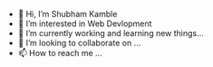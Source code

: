 - 👋 Hi, I’m Shubham Kamble
- 👀 I’m interested in Web Devlopment
- 🌱 I’m currently working and learning new things...
- 💞️ I’m looking to collaborate on ...
- 📫 How to reach me ...

<!---
1999shubhkamble/1999shubhkamble is a ✨ special ✨ repository because its `README.md` (this file) appears on your GitHub profile.
You can click the Preview link to take a look at your changes.
--->
